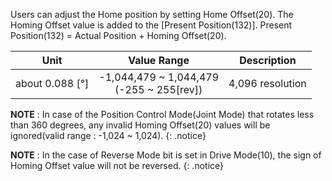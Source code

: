 Users can adjust the Home position by setting Home Offset(20). The Homing Offset value is added to the [Present Position(132)].
Present Position(132) = Actual Position + Homing Offset(20).

|Unit|Value Range|Description|
| :---: | :---: | :---: |
|about 0.088 [&deg;]|-1,044,479 ~ 1,044,479<br />(-255 ~ 255[rev])|4,096 resolution|

**NOTE** : In case of the Position Control Mode(Joint Mode) that rotates less than 360 degrees, any invalid Homing Offset(20) values will be ignored(valid range : -1,024 ~ 1,024).
{: .notice}

**NOTE** : In the case of Reverse Mode bit is set in Drive Mode(10), the sign of Homing Offset value will not be reversed.
{: .notice}
